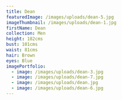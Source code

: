 ```yaml
---
title: Dean
featuredImage: /images/uploads/dean-5.jpg
imageThumbnail: /images/uploads/dean-1.jpg
firstName: Dean
collection: Men
height: 182cms
bust: 101cms
waist: 81cms
hair: Brown
eyes: Blue
imagePortfolio:
  - image: /images/uploads/dean-3.jpg
  - image: /images/uploads/dean-7.jpg
  - image: /images/uploads/dean.jpg
  - image: /images/uploads/dean-6.jpg
---
```


